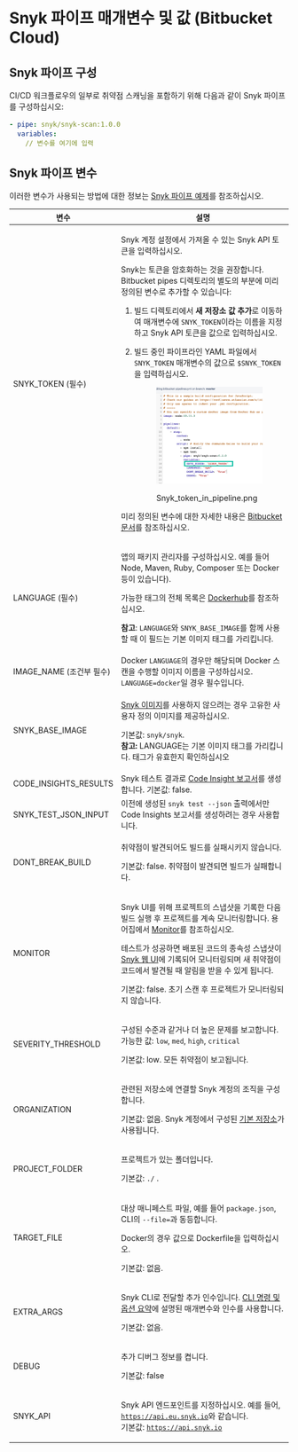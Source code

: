 # Snyk 파이프 매개변수 및 값 (Bitbucket Cloud)

## Snyk 파이프 구성

CI/CD 워크플로우의 일부로 취약점 스캐닝을 포함하기 위해 다음과 같이 Snyk 파이프를 구성하십시오:

```yaml
- pipe: snyk/snyk-scan:1.0.0
  variables:
    // 변수를 여기에 입력
```

## Snyk 파이프 변수

이러한 변수가 사용되는 방법에 대한 정보는 [Snyk 파이프 예제](snyk-pipe-examples.md)를 참조하십시오.

| **변수**                                | **설명**                                                                                                                                                                                                                                                                                                                                                                                                                                                                                                                                                                                                                                                                                                                                                                                                                                                                                                                                                                                                                                          |
| ------------------------------------- | ------------------------------------------------------------------------------------------------------------------------------------------------------------------------------------------------------------------------------------------------------------------------------------------------------------------------------------------------------------------------------------------------------------------------------------------------------------------------------------------------------------------------------------------------------------------------------------------------------------------------------------------------------------------------------------------------------------------------------------------------------------------------------------------------------------------------------------------------------------------------------------------------------------------------------------------------------------------------------------------------------------------------------------------------ |
| SNYK\_TOKEN (필수)                    | <p>Snyk 계정 설정에서 가져올 수 있는 Snyk API 토큰을 입력하십시오.</p><p>Snyk는 토큰을 암호화하는 것을 권장합니다. Bitbucket pipes 디렉토리의 별도의 부분에 미리 정의된 변수로 추가할 수 있습니다:</p><ol><li>빌드 디렉토리에서 <strong>새 저장소 값 추가</strong>로 이동하여 매개변수에 <code>SNYK_TOKEN</code>이라는 이름을 지정하고 Snyk API 토큰을 값으로 입력하십시오.</li><li><p>빌드 중인 파이프라인 YAML 파일에서 <code>SNYK_TOKEN</code> 매개변수의 값으로 <code>$SNYK_TOKEN</code>을 입력하십시오.</p><div><figure><img src="../../../.gitbook/assets/uuid-6ce8d058-882c-c810-f303-c59dcaeeeda8-en (1) (1) (1) (1) (1) (1) (1) (1) (1) (1) (1) (1) (1) (10) (8).png" alt="Snyk_token_in_pipeline.png"><figcaption><p>Snyk_token_in_pipeline.png</p></figcaption></figure></div></li></ol><p>미리 정의된 변수에 대한 자세한 내용은 <a href="https://support.atlassian.com/bitbucket-cloud/resources/">Bitbucket 문서</a>를 참조하십시오. |
| LANGUAGE (필수)                       | <p>앱의 패키지 관리자를 구성하십시오. 예를 들어 Node, Maven, Ruby, Composer 또는 Docker 등이 있습니다).</p><p>가능한 태그의 전체 목록은 <a href="https://hub.docker.com/r/snyk/snyk/tags">Dockerhub</a>를 참조하십시오.</p><p><strong>참고</strong>: <code>LANGUAGE</code>와 <code>SNYK_BASE_IMAGE</code>를 함께 사용할 때 이 필드는 기본 이미지 태그를 가리킵니다.</p>                                                                                                                                                                                                                                                                                                                                                                                                                                                                                                                                                                                                                 |
| IMAGE\_NAME (조건부 필수)              | Docker `LANGUAGE`의 경우만 해당되며 Docker 스캔을 수행할 이미지 이름을 구성하십시오. `LANGUAGE=docker`일 경우 필수입니다.                                                                                                                                                                                                                                                                                                                                                                                                                                                                                                                                                                                                                                                                                                                                                                                                                                                                   |
| SNYK\_BASE\_IMAGE                     | <p><a href="https://hub.docker.com/r/snyk/snyk">Snyk 이미지</a>를 사용하지 않으려는 경우 고유한 사용자 정의 이미지를 제공하십시오.</p><p>기본값: <code>snyk/snyk</code>.<br><strong>참고:</strong> LANGUAGE는 기본 이미지 태그를 가리킵니다. 태그가 유효한지 확인하십시오</p>                                                                                                                                                                                                                                                                                                                                                                                                                                                                                                                                                                                                                                                                                                                                                                           |
| CODE\_INSIGHTS\_RESULTS               | Snyk 테스트 결과로 [Code Insight 보고서](https://support.atlassian.com/bitbucket-cloud/docs/code-insights/)를 생성합니다. 기본값: false.                                                                                                                                                                                                                                                                                                                                                                                                                                                                                                                                                                                                                                                                                                                                                                                                                                                                                                        |
| SNYK\_TEST\_JSON\_INPUT               | 이전에 생성된 `snyk test --json` 출력에서만 Code Insights 보고서를 생성하려는 경우 사용합니다.                                                                                                                                                                                                                                                                                                                                                                                                                                                                                                                                                                                                                                                                                                                                                                                                                                                                                                                                                      |
| DONT\_BREAK\_BUILD                    | <p>취약점이 발견되어도 빌드를 실패시키지 않습니다.</p><p>기본값: false. 취약점이 발견되면 빌드가 실패합니다.</p>                                                                                                                                                                                                                                                                                                                                                                                                                                                                                                                                                                                                                                                                                                                                                                                                                                                                                                                                      |
| MONITOR                               | <p>Snyk UI를 위해 프로젝트의 스냅샷을 기록한 다음 빌드 실행 후 프로젝트를 계속 모니터링합니다. 용어집에서 <a href="../../../getting-started/glossary.md#monitor">Monitor</a>를 참조하십시오.</p><p>테스트가 성공하면 배포된 코드의 종속성 스냅샷이 <a href="http://app.snyk.io">Snyk 웹 UI</a>에 기록되어 모니터링되며 새 취약점이 코드에서 발견될 때 알림을 받을 수 있게 됩니다.</p><p>기본값: false. 초기 스캔 후 프로젝트가 모니터링되지 않습니다.</p>                                                                                                                                                                                                                                                                                                                                                                                                                                                             |
| SEVERITY\_THRESHOLD                   | <p>구성된 수준과 같거나 더 높은 문제를 보고합니다. 가능한 값: <code>low</code>, <code>med</code>, <code>high</code>, <code>critical</code></p><p>기본값: low. 모든 취약점이 보고됩니다.</p>                                                                                                                                                                                                                                                                                                                                                                                                                                                                                                                                                                                                                                                                                                                                                                                                                                                         |
| ORGANIZATION                          | <p>관련된 저장소에 연결할 Snyk 계정의 조직을 구성합니다.</p><p>기본값: 없음. Snyk 계정에서 구성된 <a href="https://docs.snyk.io/getting-started/exploring-the-snyk-web-ui#manage-account-preferences-and-settings">기본 저장소</a>가 사용됩니다.</p>                                                                                                                                                                                                                                                                                                                                                                                                                                                                                                                                                                                                                                                                                                                                  |
| PROJECT\_FOLDER                       | <p>프로젝트가 있는 폴더입니다.</p><p>기본값: <code>./</code> .</p>                                                                                                                                                                                                                                                                                                                                                                                                                                                                                                                                                                                                                                                                                                                                                                                                                                                                                                                                                                             |
| TARGET\_FILE                          | <p>대상 매니페스트 파일, 예를 들어 <code>package.json</code>, CLI의 <code>--file=</code>과 동등합니다.</p><p>Docker의 경우 값으로 Dockerfile을 입력하십시오.</p><p>기본값: 없음.</p>                                                                                                                                                                                                                                                                                                                                                                                                                                                                                                                                                                                                                                                                                                                                                                                                                                                |
| EXTRA\_ARGS                           | <p>Snyk CLI로 전달할 추가 인수입니다. <a href="../../../snyk-cli/cli-commands-and-options-summary.md">CLI 명령 및 옵션 요약</a>에 설명된 매개변수와 인수를 사용합니다.</p><p>기본값: 없음.</p>                                                                                                                                                                                                                                                                                                                                                                                                                                                                                                                                                                                                                                                                                                                                                                                                                                                                       |
| DEBUG                                 | <p>추가 디버그 정보를 켭니다.</p><p>기본값: false</p>                                                                                                                                                                                                                                                                                                                                                                                                                                                                                                                                                                                                                                                                                                                                                                                                                                                                                                                                                                                             |
| SNYK\_API                             | <p>Snyk API 엔드포인트를 지정하십시오. 예를 들어, <code>https://api.eu.snyk.io</code>와 같습니다.<br>기본값: <code>https://api.snyk.io</code></p>                                                                                                                                                                                                                                                                                                                                                                                                                                                                                                                                                                                                                                                                                                                                                                                                                                                                                                |